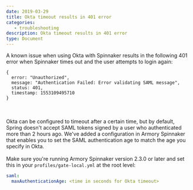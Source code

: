 ```yaml
---
date: 2019-03-29
title: Okta timeout results in 401 error
categories:
   - troubleshooting
description: Okta timeout results in 401 error
type: Document
---
```


A known issue when using Okta with Spinnaker results in the following 401 error when Spinnaker times out and the user attempts to login again:
```
{
  error: "Unauthorized",
  message: "Authentication Failed: Error validating SAML message",
  status: 401,
  timestamp: 1553109495710
}
``` 

<br><br>
Okta can be configured to timeout after a certain time, but by default, Spring doesn't accept SAML tokens signed by a user who authenticated more than 2 hours ago. We've added a configuration in Armory Spinnaker that enables you to set the SAML authentication age to match the age you specify in Okta.
<br><br>
Make sure you're running Armory Spinnaker version 2.3.0 or later and set this in your `profiles/gate-local.yml` at the root level:

```yaml
saml:
  maxAuthenticationAge: <time in seconds for Okta timeout>
```
